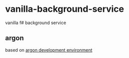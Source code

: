 # vanilla-background-service

vanilla f# background service

## argon

based on [argon development environment](https://github.com/PiotrJustyna/argon)